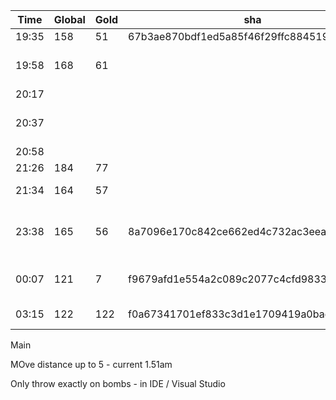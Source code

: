 | Time  | Global | Gold | sha                                       | Changed |
| ----- | ------ | ---- | ----------------------------------------- | ------- |
| 19:35 | 158    | 51   | 67b3ae870bdf1ed5a85f46f29ffc8845191bde9b  |         |  
| 19:58 | 168    | 61   |                                           | Game.GetThrowAction() - Changed min distance to 3 |
| 20:17 |        |      |                                           | Undid previous change                             |
| 20:37 |        |      |                                           | Game.GetThrowAction() - Changed min distance to 3 |
| 20:58 |        |      |                                           | Add repetition detection                          |
| 21:26 | 184	 | 77   |                                           | Just remove comments                              |
| 21:34 | 164    | 57   |                                           | Move spread move after dodge fail                 |
| 23:38 | 165    | 56   | 8a7096e170c842ce662ed4c732ac3eea7542392a  | Stop hero from spreading. Fix bug in move repetition detection.                                |
| 00:07 | 121    | 7    | f9679afd1e554a2c089c2077c4cfd98336bd45d6  | Be more deliberate with bombs if enemy has none left |
| 03:15 | 122    | 122  | f0a67341701ef833c3d1e1709419a0bade70cfe5  | Make bombs more deliberate |


Main

MOve distance up to 5 - current 1.51am

Only throw exactly on bombs - in IDE / Visual Studio
